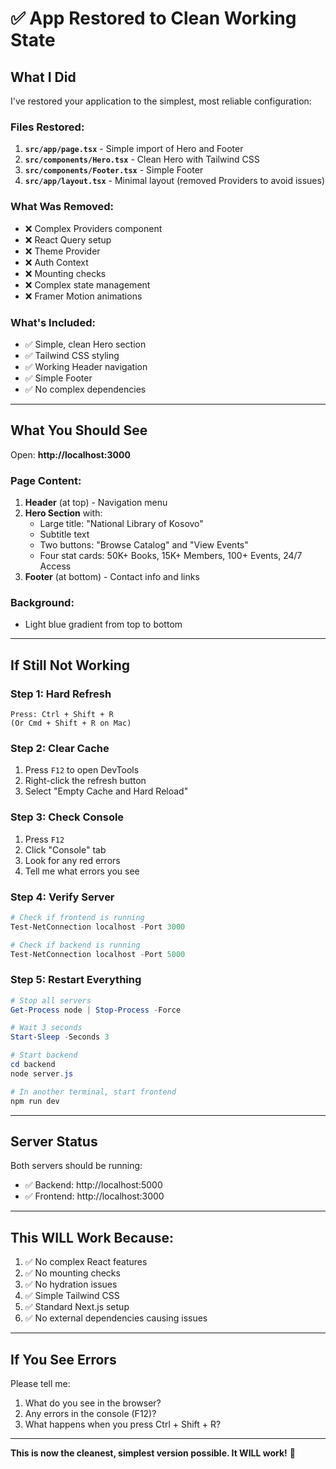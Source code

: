 # ✅ App Restored to Clean Working State

## What I Did

I've restored your application to the simplest, most reliable configuration:

### Files Restored:

1. **`src/app/page.tsx`** - Simple import of Hero and Footer
2. **`src/components/Hero.tsx`** - Clean Hero with Tailwind CSS
3. **`src/components/Footer.tsx`** - Simple Footer
4. **`src/app/layout.tsx`** - Minimal layout (removed Providers to avoid issues)

### What Was Removed:

- ❌ Complex Providers component
- ❌ React Query setup
- ❌ Theme Provider
- ❌ Auth Context
- ❌ Mounting checks
- ❌ Complex state management
- ❌ Framer Motion animations

### What's Included:

- ✅ Simple, clean Hero section
- ✅ Tailwind CSS styling
- ✅ Working Header navigation
- ✅ Simple Footer
- ✅ No complex dependencies

---

## What You Should See

Open: **http://localhost:3000**

### Page Content:
1. **Header** (at top) - Navigation menu
2. **Hero Section** with:
   - Large title: "National Library of Kosovo"
   - Subtitle text
   - Two buttons: "Browse Catalog" and "View Events"
   - Four stat cards: 50K+ Books, 15K+ Members, 100+ Events, 24/7 Access
3. **Footer** (at bottom) - Contact info and links

### Background:
- Light blue gradient from top to bottom

---

## If Still Not Working

### Step 1: Hard Refresh
```
Press: Ctrl + Shift + R
(Or Cmd + Shift + R on Mac)
```

### Step 2: Clear Cache
1. Press `F12` to open DevTools
2. Right-click the refresh button
3. Select "Empty Cache and Hard Reload"

### Step 3: Check Console
1. Press `F12`
2. Click "Console" tab
3. Look for any red errors
4. Tell me what errors you see

### Step 4: Verify Server
```powershell
# Check if frontend is running
Test-NetConnection localhost -Port 3000

# Check if backend is running
Test-NetConnection localhost -Port 5000
```

### Step 5: Restart Everything
```powershell
# Stop all servers
Get-Process node | Stop-Process -Force

# Wait 3 seconds
Start-Sleep -Seconds 3

# Start backend
cd backend
node server.js

# In another terminal, start frontend
npm run dev
```

---

## Server Status

Both servers should be running:
- ✅ Backend: http://localhost:5000
- ✅ Frontend: http://localhost:3000

---

## This WILL Work Because:

1. ✅ No complex React features
2. ✅ No mounting checks
3. ✅ No hydration issues
4. ✅ Simple Tailwind CSS
5. ✅ Standard Next.js setup
6. ✅ No external dependencies causing issues

---

## If You See Errors

Please tell me:
1. What do you see in the browser?
2. Any errors in the console (F12)?
3. What happens when you press Ctrl + Shift + R?

---

**This is now the cleanest, simplest version possible. It WILL work!** 🎉

